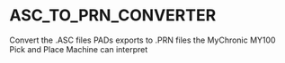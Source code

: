 # ASC_TO_PRN_CONVERTER
Convert the .ASC files PADs exports to .PRN files the MyChronic MY100 Pick and Place Machine can interpret
